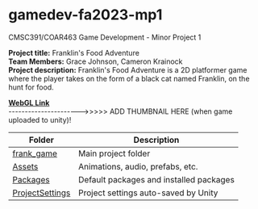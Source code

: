 # gamedev-fa2023-mp1
CMSC391/COAR463 Game Development - Minor Project 1

**Project title:** Franklin's Food Adventure  
**Team Members:** Grace Johnson, Cameron Krainock  
**Project description:** Franklin's Food Adventure is a 2D platformer game where the player takes on the form of a black cat named Franklin, on the hunt for food. 

**[WebGL Link](https://unity.com/)**  
---------------------->>>>> ADD THUMBNAIL HERE (when game uploaded to unity)!
 
| Folder | Description |
|---|---|
| [frank_game](frank_game) | Main project folder |
| [Assets](frank_game/Assets) | Animations, audio, prefabs, etc.  |
| [Packages](frank_game/Packages) | Default packages and installed packages  |
| [ProjectSettings](frank_game/ProjectSettings) | Project settings auto-saved by Unity  |




